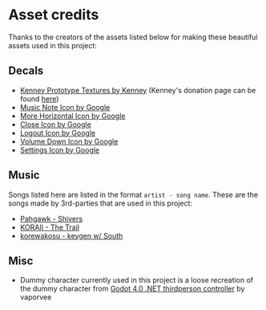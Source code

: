 # Asset credits

Thanks to the creators of the assets listed below for making these beautiful assets used in this project:

## Decals

- [Kenney Prototype Textures by Kenney](https://godotengine.org/asset-library/asset/780) (Kenney's donation page can be found [here](https://kenney.itch.io/kenney-donation))
- [Music Note Icon by Google](https://fonts.google.com/icons?selected=Material%20Icons%20Round%3Amusic_note%3A)
- [More Horizontal Icon by Google](https://fonts.google.com/icons?selected=Material%20Icons%20Outlined%3Amore_horiz%3A)
- [Close Icon by Google](https://fonts.google.com/icons?selected=Material%20Icons%20Round%3Aclose%3A)
- [Logout Icon by Google](https://fonts.google.com/icons?selected=Material%20Icons%20Round%3Alogout%3A)
- [Volume Down Icon by Google](https://fonts.google.com/icons?selected=Material%20Icons%20Round%3Avolume_down%3A)
- [Settings Icon by Google](https://fonts.google.com/icons?selected=Material%20Icons%20Round%3Asettings%3A)

## Music

Songs listed here are listed in the format `artist - song name`. These are the songs made by 3rd-parties that are used in this project:

- [Pahgawk - Shivers](https://www.newgrounds.com/audio/listen/1215548)
- [KORAII - The Trail](https://www.newgrounds.com/audio/listen/1139009)
- [korewakosu - keygen w/ South](https://www.newgrounds.com/audio/listen/1187165)

## Misc

- Dummy character currently used in this project is a loose recreation of the dummy character from [Godot 4.0 .NET thirdperson controller](https://github.com/vaporvee/gd-net-thirdpersoncontroller) by vaporvee

